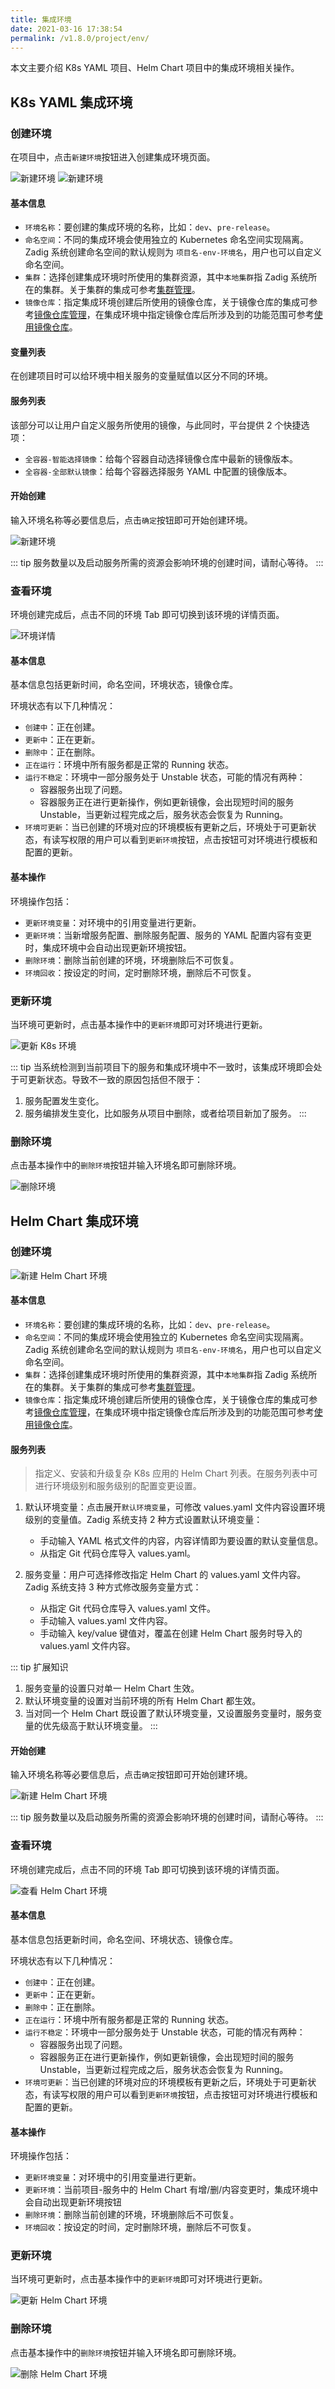 ```yaml
---
title: 集成环境
date: 2021-03-16 17:38:54
permalink: /v1.8.0/project/env/
---
```


本文主要介绍 K8s YAML 项目、Helm Chart 项目中的集成环境相关操作。
<!--
本文主要介绍 K8s YAML 项目、Helm Chart 项目、主机项目及托管 Kubernetes 项目中的集成环境相关操作。
-->

## K8s YAML 集成环境

### 创建环境
在项目中，点击`新建环境`按钮进入创建集成环境页面。

![新建环境](./_images/create_env.png)
![新建环境](./_images/create_env_1.png)

#### 基本信息

- `环境名称`：要创建的集成环境的名称，比如：`dev`、`pre-release`。
- `命名空间`：不同的集成环境会使用独立的 Kubernetes 命名空间实现隔离。Zadig 系统创建命名空间的默认规则为 `项目名-env-环境名`，用户也可以自定义命名空间。
- `集群`：选择创建集成环境时所使用的集群资源，其中`本地集群`指 Zadig 系统所在的集群。关于集群的集成可参考[集群管理](/v1.8.0/pages/cluster_manage/)。
- `镜像仓库`：指定集成环境创建后所使用的镜像仓库，关于镜像仓库的集成可参考[镜像仓库管理](/v1.8.0/settings/image-registry/#添加镜像仓库)，在集成环境中指定镜像仓库后所涉及到的功能范围可参考[使用镜像仓库](/v1.8.0/settings/image-registry/#使用镜像仓库)。

#### 变量列表

在创建项目时可以给环境中相关服务的变量赋值以区分不同的环境。

#### 服务列表

该部分可以让用户自定义服务所使用的镜像，与此同时，平台提供 2 个快捷选项：

- `全容器-智能选择镜像`：给每个容器自动选择镜像仓库中最新的镜像版本。
- `全容器-全部默认镜像`：给每个容器选择服务 YAML 中配置的镜像版本。

#### 开始创建
输入环境名称等必要信息后，点击`确定`按钮即可开始创建环境。

![新建环境](./_images/create_env_2.png)

::: tip
服务数量以及启动服务所需的资源会影响环境的创建时间，请耐心等待。
:::

### 查看环境

环境创建完成后，点击不同的环境 Tab 即可切换到该环境的详情页面。

![环境详情](./_images/env_detail.png)

#### 基本信息
基本信息包括更新时间，命名空间，环境状态，镜像仓库。

环境状态有以下几种情况：
- `创建中`：正在创建。
- `更新中`：正在更新。
- `删除中`：正在删除。
- `正在运行`：环境中所有服务都是正常的 Running 状态。
- `运行不稳定`：环境中一部分服务处于 Unstable 状态，可能的情况有两种：
	- 容器服务出现了问题。
	- 容器服务正在进行更新操作，例如更新镜像，会出现短时间的服务 Unstable，当更新过程完成之后，服务状态会恢复为 Running。
- `环境可更新`：当已创建的环境对应的环境模板有更新之后，环境处于可更新状态，有读写权限的用户可以看到`更新环境`按钮，点击按钮可对环境进行模板和配置的更新。

#### 基本操作

环境操作包括：

- `更新环境变量`：对环境中的引用变量进行更新。
- `更新环境`：当新增服务配置、删除服务配置、服务的 YAML 配置内容有变更时，集成环境中会自动出现更新环境按钮。
- `删除环境`：删除当前创建的环境，环境删除后不可恢复。
- `环境回收`：按设定的时间，定时删除环境，删除后不可恢复。

### 更新环境

当环境可更新时，点击基本操作中的`更新环境`即可对环境进行更新。

![更新 K8s 环境](./_images/update_k8s_yaml_env.png)

::: tip
当系统检测到当前项目下的服务和集成环境中不一致时，该集成环境即会处于可更新状态。导致不一致的原因包括但不限于：
1. 服务配置发生变化。
2. 服务编排发生变化，比如服务从项目中删除，或者给项目新加了服务。
:::

### 删除环境

点击基本操作中的`删除环境`按钮并输入环境名即可删除环境。

![删除环境](./_images/delete_env.png)

## Helm Chart 集成环境
### 创建环境

![新建 Helm Chart 环境](./_images/create_helm_chart_env_2.png)

#### 基本信息
- `环境名称`：要创建的集成环境的名称，比如：`dev`、`pre-release`。
- `命名空间`：不同的集成环境会使用独立的 Kubernetes 命名空间实现隔离。Zadig 系统创建命名空间的默认规则为 `项目名-env-环境名`，用户也可以自定义命名空间。
- `集群`：选择创建集成环境时所使用的集群资源，其中`本地集群`指 Zadig 系统所在的集群。关于集群的集成可参考[集群管理](/v1.8.0/pages/cluster_manage/)。
- `镜像仓库`：指定集成环境创建后所使用的镜像仓库，关于镜像仓库的集成可参考[镜像仓库管理](/v1.8.0/settings/image-registry/#添加镜像仓库)，在集成环境中指定镜像仓库后所涉及到的功能范围可参考[使用镜像仓库](/v1.8.0/settings/image-registry/#使用镜像仓库)。

#### 服务列表
> 指定义、安装和升级复杂 K8s 应用的 Helm Chart 列表。在服务列表中可进行环境级别和服务级别的配置变更设置。

1. 默认环境变量：点击展开`默认环境变量`，可修改 values.yaml 文件内容设置环境级别的变量值。Zadig 系统支持 2 种方式设置默认环境变量：
	- 手动输入 YAML 格式文件的内容，内容详情即为要设置的默认变量信息。
	- 从指定 Git 代码仓库导入 values.yaml。

2. 服务变量：用户可选择修改指定 Helm Chart 的 values.yaml 文件内容。Zadig 系统支持 3 种方式修改服务变量方式：
	- 从指定 Git 代码仓库导入 values.yaml 文件。
	- 手动输入 values.yaml 文件内容。
	- 手动输入 key/value 键值对，覆盖在创建 Helm Chart 服务时导入的 values.yaml 文件内容。

::: tip 扩展知识
1. 服务变量的设置只对单一 Helm Chart 生效。
2. 默认环境变量的设置对当前环境的所有 Helm Chart 都生效。
2. 当对同一个 Helm Chart 既设置了默认环境变量，又设置服务变量时，服务变量的优先级高于默认环境变量。
:::

#### 开始创建
输入环境名称等必要信息后，点击`确定`按钮即可开始创建环境。

![新建 Helm Chart 环境](./_images/create_helm_chart_env_yes.png)

::: tip
服务数量以及启动服务所需的资源会影响环境的创建时间，请耐心等待。
:::

### 查看环境
环境创建完成后，点击不同的环境 Tab 即可切换到该环境的详情页面。

![查看 Helm Chart 环境](./_images/helm_chart_env_list.png)

#### 基本信息
基本信息包括更新时间，命名空间、环境状态、镜像仓库。

环境状态有以下几种情况：
- `创建中`：正在创建。
- `更新中`：正在更新。
- `删除中`：正在删除。
- `正在运行`：环境中所有服务都是正常的 Running 状态。
- `运行不稳定`：环境中一部分服务处于 Unstable 状态，可能的情况有两种：
	- 容器服务出现了问题。
	- 容器服务正在进行更新操作，例如更新镜像，会出现短时间的服务 Unstable，当更新过程完成之后，服务状态会恢复为 Running。
- `环境可更新`：当已创建的环境对应的环境模板有更新之后，环境处于可更新状态，有读写权限的用户可以看到`更新环境`按钮，点击按钮可对环境进行模板和配置的更新。

#### 基本操作

环境操作包括：

- `更新环境变量`：对环境中的引用变量进行更新。
- `更新环境`：当前项目-服务中的 Helm Chart 有增/删/内容变更时，集成环境中会自动出现更新环境按钮
- `删除环境`：删除当前创建的环境，环境删除后不可恢复。
- `环境回收`：按设定的时间，定时删除环境，删除后不可恢复。

### 更新环境
当环境可更新时，点击基本操作中的`更新环境`即可对环境进行更新。

![更新 Helm Chart 环境](./_images/helm_chart_env_updateble.png)

### 删除环境
点击基本操作中的`删除环境`按钮并输入环境名即可删除环境。

![删除 Helm Chart 环境](./_images/helm_chart_env_deleteble.png)

<!--
TODO
## 托管 Kubernetes 集成环境
-->
